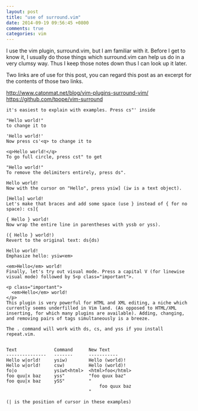 ```yaml
---
layout: post
title: "use of surround.vim"
date: 2014-09-19 09:56:45 +0800
comments: true
categories: vim
---
```

I use the vim plugin, surround.vim, but I am familiar with it. Before I get to know it, I usually do those things which surround.vim can help us do in a very clumsy way. Thus I keep those notes down thus I can look up it later.   

Two links are of use for this post, you can regard this post as an excerpt for the contents of those two links.  

http://www.catonmat.net/blog/vim-plugins-surround-vim/   
https://github.com/tpope/vim-surround


```
it's easiest to explain with examples. Press cs"' inside

"Hello world!"
to change it to

'Hello world!'
Now press cs'<q> to change it to

<q>Hello world!</q>
To go full circle, press cst" to get

"Hello world!"
To remove the delimiters entirely, press ds".

Hello world!
Now with the cursor on "Hello", press ysiw] (iw is a text object).

[Hello] world!
Let's make that braces and add some space (use } instead of { for no space): cs]{

{ Hello } world!
Now wrap the entire line in parentheses with yssb or yss).

({ Hello } world!)
Revert to the original text: ds{ds)

Hello world!
Emphasize hello: ysiw<em>

<em>Hello</em> world!
Finally, let's try out visual mode. Press a capital V (for linewise visual mode) followed by S<p class="important">.

<p class="important">
  <em>Hello</em> world!
</p>
This plugin is very powerful for HTML and XML editing, a niche which currently seems underfilled in Vim land. (As opposed to HTML/XML inserting, for which many plugins are available). Adding, changing, and removing pairs of tags simultaneously is a breeze.

The . command will work with ds, cs, and yss if you install repeat.vim.   


Text              Command      New Text
---------------   -------      -----------
Hello w|orld!     ysiw)        Hello (world)!
Hello w|orld!     csw)         Hello (world)!
fo|o              ysiwt<html>  <html>foo</html>
foo quu|x baz     yss"         "foo quux baz"
foo quu|x baz     ySS"         "
                                   foo quux baz
                               "

(| is the position of cursor in these examples)

```